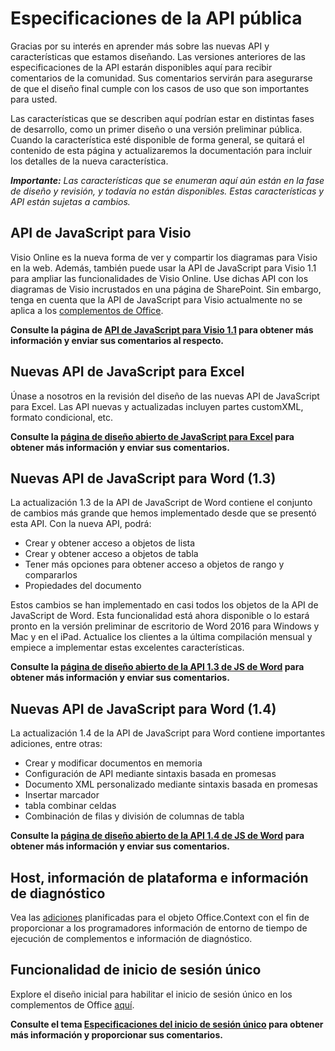 # <a name="open-api-specifications"></a>Especificaciones de la API pública

Gracias por su interés en aprender más sobre las nuevas API y características que estamos diseñando. Las versiones anteriores de las especificaciones de la API estarán disponibles aquí para recibir comentarios de la comunidad. Sus comentarios servirán para asegurarse de que el diseño final cumple con los casos de uso que son importantes para usted. 

Las características que se describen aquí podrían estar en distintas fases de desarrollo, como un primer diseño o una versión preliminar pública. Cuando la característica esté disponible de forma general, se quitará el contenido de esta página y actualizaremos la documentación para incluir los detalles de la nueva característica. 

_**Importante:** Las características que se enumeran aquí aún están en la fase de diseño y revisión, y todavía no están disponibles. Estas características y API están sujetas a cambios._

## <a name="visio-javascript-apis"></a>API de JavaScript para Visio
Visio Online es la nueva forma de ver y compartir los diagramas para Visio en la web. Además, también puede usar la API de JavaScript para Visio 1.1 para ampliar las funcionalidades de Visio Online. Use dichas API con los diagramas de Visio incrustados en una página de SharePoint. Sin embargo, tenga en cuenta que la API de JavaScript para Visio actualmente no se aplica a los [complementos de Office](https://dev.office.com/docs/add-ins/overview/office-add-ins).

**Consulte la página de [API de JavaScript para Visio 1.1](https://github.com/OfficeDev/office-js-docs/tree/VisioJs_1.1_Openspec) para obtener más información y enviar sus comentarios al respecto.**

## <a name="new-excel-javascript-apis"></a>Nuevas API de JavaScript para Excel
Únase a nosotros en la revisión del diseño de las nuevas API de JavaScript para Excel. Las API nuevas y actualizadas incluyen partes customXML, formato condicional, etc. 

**Consulte la [página de diseño abierto de JavaScript para Excel](https://github.com/OfficeDev/office-js-docs/tree/ExcelJs_OpenSpec) para obtener más información y enviar sus comentarios.**

## <a name="new-word-javascript-apis-13"></a>Nuevas API de JavaScript para Word (1.3)
La actualización 1.3 de la API de JavaScript de Word contiene el conjunto de cambios más grande que hemos implementado desde que se presentó esta API. Con la nueva API, podrá: 

* Crear y obtener acceso a objetos de lista
* Crear y obtener acceso a objetos de tabla
* Tener más opciones para obtener acceso a objetos de rango y compararlos
* Propiedades del documento

Estos cambios se han implementado en casi todos los objetos de la API de JavaScript de Word. Esta funcionalidad está ahora disponible o lo estará pronto en la versión preliminar de escritorio de Word 2016 para Windows y Mac y en el iPad. Actualice los clientes a la última compilación mensual y empiece a implementar estas excelentes características.

**Consulte la [página de diseño abierto de la API 1.3 de JS de Word](https://github.com/OfficeDev/office-js-docs/tree/WordJs_1.3_Openspec/word) para obtener más información y enviar sus comentarios.**

## <a name="new-word-javascript-apis-14"></a>Nuevas API de JavaScript para Word (1.4)
La actualización 1.4 de la API de JavaScript para Word contiene importantes adiciones, entre otras:

* Crear y modificar documentos en memoria
* Configuración de API mediante sintaxis basada en promesas
* Documento XML personalizado mediante sintaxis basada en promesas
* Insertar marcador 
* tabla combinar celdas
* Combinación de filas y división de columnas de tabla

**Consulte la [página de diseño abierto de la API 1.4 de JS de Word](https://github.com/OfficeDev/office-js-docs/tree/WordJs_1.4_OpenSpec) para obtener más información y enviar sus comentarios.**

## <a name="host-platform-information-and-diagnostic-information"></a>Host, información de plataforma e información de diagnóstico 
Vea las [adiciones](https://github.com/OfficeDev/office-js-docs/tree/ContextAdditions_OpenSpec) planificadas para el objeto Office.Context con el fin de proporcionar a los programadores información de entorno de tiempo de ejecución de complementos e información de diagnóstico. 

## <a name="single-sign-on-capability"></a>Funcionalidad de inicio de sesión único 
Explore el diseño inicial para habilitar el inicio de sesión único en los complementos de Office [aquí](https://github.com/OfficeDev/office-js-docs/tree/Addin_SSO_OpenSpec).

**Consulte el tema [Especificaciones del inicio de sesión único](https://github.com/OfficeDev/office-js-docs/tree/Addin_SSO_OpenSpec) para obtener más información y proporcionar sus comentarios.**

